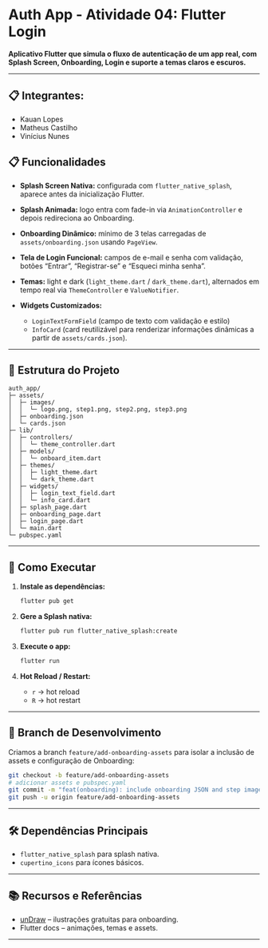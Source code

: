 # Auth App - Atividade 04: Flutter Login

**Aplicativo Flutter que simula o fluxo de autenticação de um app real, com Splash Screen, Onboarding, Login e suporte a temas claros e escuros.**

---
## 📋 Integrantes:
- Kauan Lopes
- Matheus Castilho 
- Vinícius Nunes 

## 📋 Funcionalidades

* **Splash Screen Nativa:** configurada com `flutter_native_splash`, aparece antes da inicialização Flutter.
* **Splash Animada:** logo entra com fade-in via `AnimationController` e depois redireciona ao Onboarding.
* **Onboarding Dinâmico:** mínimo de 3 telas carregadas de `assets/onboarding.json` usando `PageView`.
* **Tela de Login Funcional:** campos de e-mail e senha com validação, botões “Entrar”, “Registrar-se” e “Esqueci minha senha”.
* **Temas:** light e dark (`light_theme.dart` / `dark_theme.dart`), alternados em tempo real via `ThemeController` e `ValueNotifier`.
* **Widgets Customizados:**

  * `LoginTextFormField` (campo de texto com validação e estilo)
  * `InfoCard` (card reutilizável para renderizar informações dinâmicas a partir de `assets/cards.json`).

---

## 📁 Estrutura do Projeto

```
auth_app/
├─ assets/
│  ├─ images/
│  │  └─ logo.png, step1.png, step2.png, step3.png
│  ├─ onboarding.json
│  └─ cards.json
├─ lib/
│  ├─ controllers/
│  │  └─ theme_controller.dart
│  ├─ models/
│  │  └─ onboard_item.dart
│  ├─ themes/
│  │  ├─ light_theme.dart
│  │  └─ dark_theme.dart
│  ├─ widgets/
│  │  ├─ login_text_field.dart
│  │  └─ info_card.dart
│  ├─ splash_page.dart
│  ├─ onboarding_page.dart
│  ├─ login_page.dart
│  └─ main.dart
└─ pubspec.yaml
```

---

## 🚀 Como Executar

1. **Instale as dependências:**

   ```bash
   flutter pub get
   ```
2. **Gere a Splash nativa:**

   ```bash
   flutter pub run flutter_native_splash:create
   ```
3. **Execute o app:**

   ```bash
   flutter run
   ```
4. **Hot Reload / Restart:**

   * `r` → hot reload
   * `R` → hot restart

---

## 🌿 Branch de Desenvolvimento

Criamos a branch `feature/add-onboarding-assets` para isolar a inclusão de assets e configuração de Onboarding:

```bash
git checkout -b feature/add-onboarding-assets
# adicionar assets e pubspec.yaml
git commit -m "feat(onboarding): include onboarding JSON and step images"
git push -u origin feature/add-onboarding-assets
```

---

## 🛠️ Dependências Principais

* `flutter_native_splash` para splash nativa.
* `cupertino_icons` para ícones básicos.

---

## 📚 Recursos e Referências

* [unDraw](https://undraw.co) – ilustrações gratuitas para onboarding.
* Flutter docs – animações, temas e assets.

---

